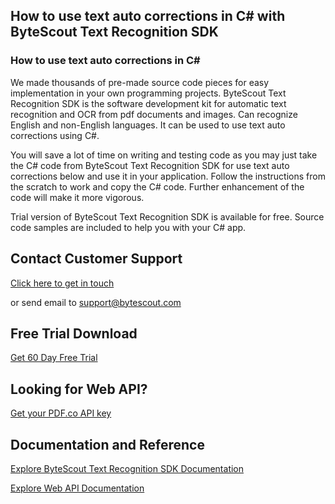 ## How to use text auto corrections in C# with ByteScout Text Recognition SDK

### How to use text auto corrections in C#

We made thousands of pre-made source code pieces for easy implementation in your own programming projects. ByteScout Text Recognition SDK is the software development kit for automatic text recognition and OCR from pdf documents and images. Can recognize English and non-English languages. It can be used to use text auto corrections using C#.

You will save a lot of time on writing and testing code as you may just take the C# code from ByteScout Text Recognition SDK for use text auto corrections below and use it in your application. Follow the instructions from the scratch to work and copy the C# code. Further enhancement of the code will make it more vigorous.

Trial version of ByteScout Text Recognition SDK is available for free. Source code samples are included to help you with your C# app.

## Contact Customer Support

[Click here to get in touch](https://bytescout.zendesk.com/hc/en-us/requests/new?subject=ByteScout%20Text%20Recognition%20SDK%20Question)

or send email to [support@bytescout.com](mailto:support@bytescout.com?subject=ByteScout%20Text%20Recognition%20SDK%20Question) 

## Free Trial Download

[Get 60 Day Free Trial](https://bytescout.com/download/web-installer?utm_source=github-readme)

## Looking for Web API? 

[Get your PDF.co API key](https://pdf.co/documentation/api?utm_source=github-readme)

## Documentation and Reference

[Explore ByteScout Text Recognition SDK Documentation](https://bytescout.com/documentation/index.html?utm_source=github-readme)

[Explore Web API Documentation](https://pdf.co/documentation/api?utm_source=github-readme)